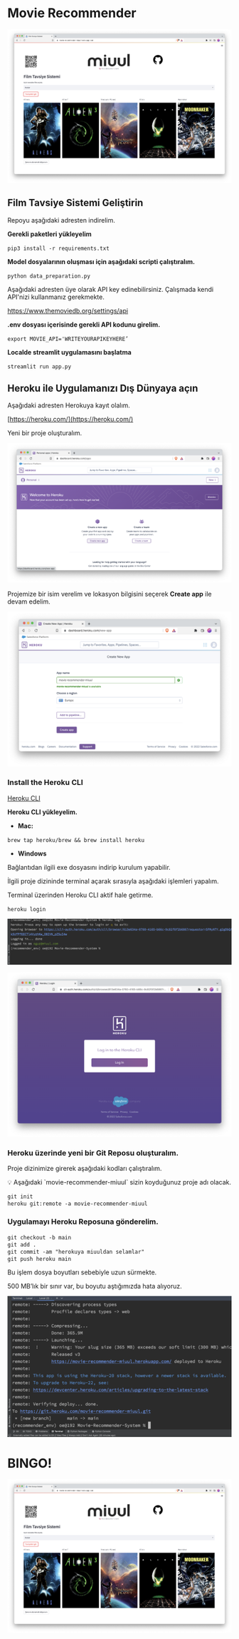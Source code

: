 # Movie Recommender

![Untitled](images/Untitled.png)

## Film Tavsiye Sistemi Geliştirin

Repoyu aşağıdaki adresten indirelim.

**Gerekli paketleri yükleyelim**

`pip3 install -r requirements.txt`

**Model dosyalarının oluşması için aşağıdaki scripti çalıştıralım.**

`python data_preparation.py`

Aşağıdaki adresten üye olarak API key edinebilirsiniz. Çalışmada kendi API'nizi kullanmanız gerekmekte. 

https://www.themoviedb.org/settings/api

**.env dosyası içerisinde gerekli API kodunu girelim.**

`export MOVIE_API='WRITEYOURAPIKEYHERE’`

**Localde streamlit uygulamasını başlatma**

`streamlit run app.py`


## Heroku ile Uygulamanızı Dış Dünyaya açın

Aşağıdaki adresten Herokuya kayıt olalım.

[https://heroku.com/](https://heroku.com/)

Yeni bir proje oluşturalım.

![Untitled](images/Untitled%201.png)

Projemize bir isim verelim ve lokasyon bilgisini seçerek **Create app** ile devam edelim.

![Untitled](images/Untitled%202.png)

### Install the Heroku CLI

[Heroku CLI](https://devcenter.heroku.com/articles/heroku-command-line)

**Heroku CLI yükleyelim.**

- **Mac:**

`brew tap heroku/brew && brew install heroku`

- **Windows**

Bağlantıdan ilgili exe dosyasını indirip kurulum yapabilir.

İlgili proje dizininde terminal açarak sırasıyla aşağıdaki işlemleri yapalım.

Terminal üzerinden Heroku CLI aktif hale getirme.

`heroku login`

![Untitled](images/Untitled%203.png)

![Untitled](images/Untitled%204.png)

### Heroku üzerinde yeni bir Git Reposu oluşturalım.

Proje dizinimize girerek aşağıdaki kodları çalıştıralım. 

<aside>
💡 Aşağıdaki `movie-recommender-miuul` sizin koyduğunuz proje adı olacak.
</aside>

```
git init
heroku git:remote -a movie-recommender-miuul
```

### Uygulamayı Heroku Reposuna gönderelim.

```
git checkout -b main
git add .
git commit -am "herokuya miuuldan selamlar"
git push heroku main
```

Bu işlem dosya boyutları sebebiyle uzun sürmekte. 

500 MB’lık bir sınır var, bu boyutu aştığımızda hata alıyoruz.

![Untitled](images/Untitled%205.png)

# BINGO!

![Untitled](images/Untitled%206.png)